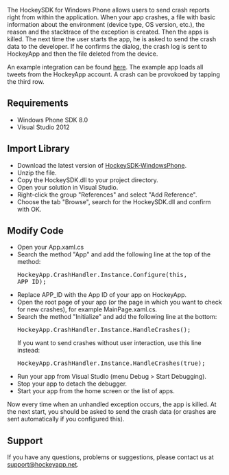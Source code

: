 The HockeySDK for Windows Phone allows users to send crash reports right from within the application. When your app crashes, a file with basic information about the environment (device type, OS version, etc.), the reason and the stacktrace of the exception is created. Then the apps is killed. The next time the user starts the app, he is asked to send the crash data to the developer. If he confirms the dialog, the crash log is sent to HockeyApp and then the file deleted from the device.

An example integration can be found [here](https://github.com/codenauts/HockeyAppTweets-WP7). The example app loads all tweets from the HockeyApp account. A crash can be provokoed by tapping the third row.

## Requirements

* Windows Phone SDK 8.0
* Visual Studio 2012

## Import Library

* Download the latest version of [HockeySDK-WindowsPhone](https://github.com/codenauts/HockeySDK-WindowsPhone/downloads).
* Unzip the file.
* Copy the HockeySDK.dll to your project directory.
* Open your solution in Visual Studio.
* Right-click the group "References" and select "Add Reference".
* Choose the tab "Browse", search for the HockeySDK.dll and confirm with OK. 

## Modify Code

* Open your App.xaml.cs
* Search the method "App" and add the following line at the top of the method:<pre>HockeyApp.CrashHandler.Instance.Configure(this, APP_ID);</pre>
* Replace APP_ID with the App ID of your app on HockeyApp.
* Open the root page of your app (or the page in which you want to check for new crashes), for example MainPage.xaml.cs.
* Search the method "Initialize" and add the following line at the bottom:<pre>HockeyApp.CrashHandler.Instance.HandleCrashes();</pre>If you want to send crashes without user interaction, use this line instead:<pre>HockeyApp.CrashHandler.Instance.HandleCrashes(true);</pre>
* Run your app from Visual Studio (menu Debug > Start Debugging).
* Stop your app to detach the debugger.
* Start your app from the home screen or the list of apps.

Now every time when an unhandled exception occurs, the app is killed. At the next start, you should be asked to send the crash data (or crashes are sent automatically if you configured this).

## Support

If you have any questions, problems or suggestions, please contact us at [support@hockeyapp.net](mailto:support@hockeyapp.net).

